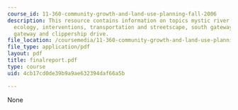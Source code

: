 ```yaml
---
course_id: 11-360-community-growth-and-land-use-planning-fall-2006
description: This resource contains information on topics mystic river greenway, signage,
  ecology, interventions, transportation and streetscape, south gateway, northeast
  gateway and clippership drive.
file_location: /coursemedia/11-360-community-growth-and-land-use-planning-fall-2006/4cb17cd0de39b9a9ae632394daf66a5b_finalreport.pdf
file_type: application/pdf
layout: pdf
title: finalreport.pdf
type: course
uid: 4cb17cd0de39b9a9ae632394daf66a5b

---
```

None